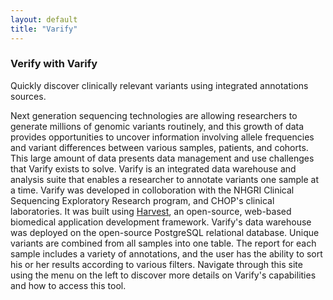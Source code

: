 ```yaml
---
layout: default
title: "Varify"
---
```


### Verify with Varify
Quickly discover clinically relevant variants using integrated annotations sources.

Next generation sequencing technologies are allowing researchers to generate millions of genomic
variants routinely, and this growth of data provides opportunities to uncover information involving
allele frequencies and variant differences between various samples, patients, and cohorts.  This large
amount of data presents data management and use challenges that Varify exists to solve.  Varify is
an integrated data warehouse and analysis suite that enables a researcher to annotate variants one
sample at a time. Varify was developed in colloboration with the NHGRI Clinical Sequencing Exploratory
Research program, and CHOP's clinical laboratories. It was built using
[Harvest](http://harvest.research.chop.edu/), an open-source, web-based biomedical application
development framework.  Varify's data warehouse was deployed on the open-source PostgreSQL relational
database.  Unique variants are combined from all samples into one table.  The report for each sample
includes a variety of annotations, and the user has the ability to sort his or her results according
to various filters.  Navigate through this site using the menu on the left to discover more details on
Varify's capabilities and how to access this tool.




